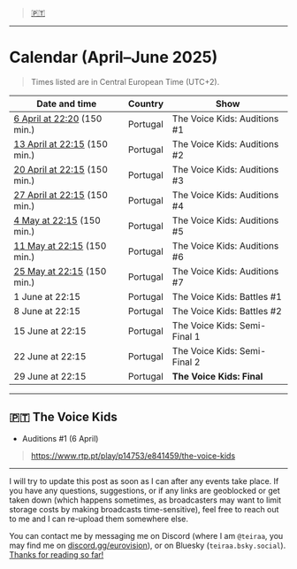 > [🇵🇹](https://github.com/teiraaa/eurovision_vod/blob/main/contests/jesc2025.md#-the-voice-kids)

*****

# Calendar (April–June 2025)

> Times listed are in Central European Time (UTC+2).

Date and time | Country | Show
---|---|---
[6 April at 22:20](https://www.timeanddate.com/worldclock/fixedtime.html?iso=20250406T2120&p1=133&ah=2&am=30) (150 min.) | Portugal | The Voice Kids: Auditions #1
[13 April at 22:15](https://www.timeanddate.com/worldclock/fixedtime.html?iso=20250413T2115&p1=133&ah=2&am=30) (150 min.) | Portugal | The Voice Kids: Auditions #2
[20 April at 22:15](https://www.timeanddate.com/worldclock/fixedtime.html?iso=20250420T2115&p1=133&ah=2&am=30) (150 min.) | Portugal | The Voice Kids: Auditions #3
[27 April at 22:15](https://www.timeanddate.com/worldclock/fixedtime.html?iso=20250427T2115&p1=133&ah=2&am=30) (150 min.) | Portugal | The Voice Kids: Auditions #4
[4 May at 22:15](https://www.timeanddate.com/worldclock/fixedtime.html?iso=20250504T2115&p1=133&ah=2&am=30) (150 min.) | Portugal | The Voice Kids: Auditions #5
[11 May at 22:15](https://www.timeanddate.com/worldclock/fixedtime.html?iso=20250511T2115&p1=133&ah=2&am=30) (150 min.) | Portugal | The Voice Kids: Auditions #6
[25 May at 22:15](https://www.timeanddate.com/worldclock/fixedtime.html?iso=20250525T2115&p1=133&ah=2&am=30) (150 min.) | Portugal | The Voice Kids: Auditions #7
1 June at 22:15 | Portugal | The Voice Kids: Battles #1
8 June at 22:15 | Portugal | The Voice Kids: Battles #2
15 June at 22:15 | Portugal | The Voice Kids: Semi-Final 1
22 June at 22:15 | Portugal | The Voice Kids: Semi-Final 2
29 June at 22:15 | Portugal | **The Voice Kids: Final**

*****

## 🇵🇹 The Voice Kids

* Auditions #1 (6 April)

> https://www.rtp.pt/play/p14753/e841459/the-voice-kids

*****

I will try to update this post as soon as I can after any events take place. If you have any questions, suggestions, or if any links are geoblocked or get taken down (which happens sometimes, as broadcasters may want to limit storage costs by making broadcasts time-sensitive), feel free to reach out to me and I can re-upload them somewhere else.

You can contact me by messaging me on Discord (where I am `@teiraa`, you may find me on [discord.gg/eurovision](https://discord.gg/eurovision)), or on Bluesky (`teiraa.bsky.social`). [Thanks for reading so far!](https://imgur.com/YmGlJ4X)
